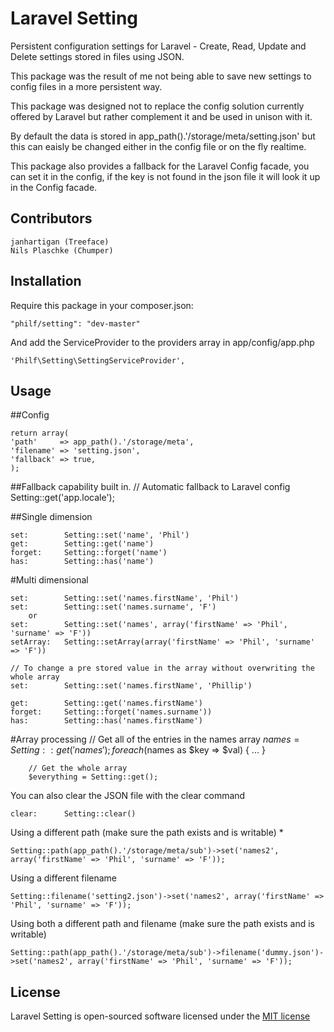 # Laravel Setting

Persistent configuration settings for Laravel - Create, Read, Update and Delete settings stored in files using JSON.

This package was the result of me not being able to save new settings to config files in a more persistent way.

This package was designed not to replace the config solution currently offered by Laravel but rather complement it and be used in unison with it.

By default the data is stored in app_path().'/storage/meta/setting.json' but this can eaisly be changed either in the config file or on the fly realtime.

This package also provides a fallback for the Laravel Config facade, you can set it in the config, if the key is not found in the json file it will look it up in the Config facade.

## Contributors
    janhartigan (Treeface)
    Nils Plaschke (Chumper)

## Installation
Require this package in your composer.json:

    "philf/setting": "dev-master"

And add the ServiceProvider to the providers array in app/config/app.php

    'Philf\Setting\SettingServiceProvider',

## Usage

##Config

    return array(
    'path'     => app_path().'/storage/meta',
    'filename' => 'setting.json',
    'fallback' => true,
    );

##Fallback capability built in. 
    // Automatic fallback to Laravel config
    Setting::get('app.locale');

##Single dimension

    set:        Setting::set('name', 'Phil')
    get:        Setting::get('name')
    forget:     Setting::forget('name')
    has:        Setting::has('name')

#Multi dimensional

    set:        Setting::set('names.firstName', 'Phil')
    set:        Setting::set('names.surname', 'F')
        or
    set:        Setting::set('names', array('firstName' => 'Phil', 'surname' => 'F'))
    setArray:   Setting::setArray(array('firstName' => 'Phil', 'surname' => 'F'))

    // To change a pre stored value in the array without overwriting the whole array
    set:        Setting::set('names.firstName', 'Phillip')

    get:        Setting::get('names.firstName')
    forget:     Setting::forget('names.surname'))
    has:        Setting::has('names.firstName')

#Array processing
        // Get all of the entries in the names array
        $names = Setting::get('names');        
        foreach ($names as $key => $val)
        {
            ...
        }

        // Get the whole array
        $everything = Setting::get();

You can also clear the JSON file with the clear command

    clear:      Setting::clear()

Using a different path (make sure the path exists and is writable) *

    Setting::path(app_path().'/storage/meta/sub')->set('names2', array('firstName' => 'Phil', 'surname' => 'F'));

Using a different filename

    Setting::filename('setting2.json')->set('names2', array('firstName' => 'Phil', 'surname' => 'F'));

Using both a different path and filename (make sure the path exists and is writable)

    Setting::path(app_path().'/storage/meta/sub')->filename('dummy.json')->set('names2', array('firstName' => 'Phil', 'surname' => 'F'));

## License

Laravel Setting is open-sourced software licensed under the [MIT license](http://opensource.org/licenses/MIT)
